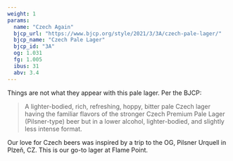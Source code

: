 ```yaml
---
weight: 1
params:
  name: "Czech Again"
  bjcp_url: "https://www.bjcp.org/style/2021/3/3A/czech-pale-lager/"
  bjcp_name: "Czech Pale Lager"
  bjcp_id: "3A"
  og: 1.031 
  fg: 1.005
  ibus: 31
  abv: 3.4
---
```


Things are not what they appear with this pale lager. Per the BJCP:

> A lighter-bodied, rich, refreshing, hoppy, bitter pale Czech lager having the familiar flavors of the stronger Czech Premium Pale Lager (Pilsner-type) beer but in a lower alcohol, lighter-bodied, and slightly less intense format.

Our love for Czech beers was inspired by a trip to the OG, Pilsner Urquell in Plzeň, CZ. This is our go-to lager at Flame Point.
